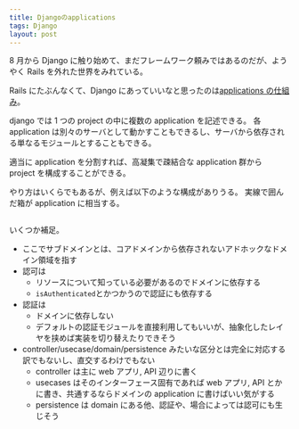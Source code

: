 ```yaml
---
title: Djangoのapplications
tags: Django
layout: post
---
```


8 月から Django に触り始めて、まだフレームワーク頼みではあるのだが、ようやく Rails を外れた世界をみれている。

Rails にたぶんなくて、Django にあっていいなと思ったのは[applications の仕組み](https://docs.djangoproject.com/en/3.2/ref/applications)。

django では 1 つの project の中に複数の application を記述できる。
各 application は別々のサーバとして動かすこともできるし、サーバから依存される単なるモジュールとすることもできる。

適当に application を分割すれば、高凝集で疎結合な application 群から project を構成することができる。

やり方はいくらでもあるが、例えば以下のような構成がありうる。
実線で囲んだ箱が application に相当する。

<img src="https://docs.google.com/drawings/d/e/2PACX-1vTzyKIoBJ0LFusyDu_gk60ASiLGgEwLa4o6J2Jl0Fjjr5PsdJPKTM4YkzmjJ_UlXk1a9KjwKY_ZqKaU/pub?w=387&h=526" alt="" />

いくつか補足。

- ここでサブドメインとは、コアドメインから依存されないアドホックなドメイン領域を指す
- 認可は
  - リソースについて知っている必要があるのでドメインに依存する
  - `isAuthenticated`とかつかうので認証にも依存する
- 認証は
  - ドメインに依存しない
  - デフォルトの認証モジュールを直接利用してもいいが、抽象化したレイヤを挟めば実装を切り替えたりできそう
- controller/usecase/domain/persistence みたいな区分とは完全に対応する訳でもないし、直交するわけでもない
  - controller は主に web アプリ, API 辺りに書く
  - usecases はそのインターフェース固有であれば web アプリ, API とかに書き、共通するならドメインの application に書けばいい気がする
  - persistence は domain にある他、認証や、場合によっては認可にも生じそう
